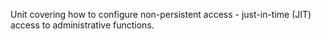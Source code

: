 Unit covering how to configure non-persistent access - just-in-time (JIT) access to administrative functions.